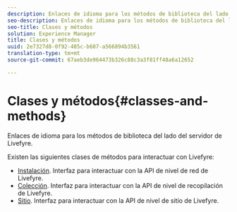 ```yaml
---
description: Enlaces de idioma para los métodos de biblioteca del lado del servidor de Livefyre.
seo-description: Enlaces de idioma para los métodos de biblioteca del lado del servidor de Livefyre.
seo-title: Clases y métodos
solution: Experience Manager
title: Clases y métodos
uuid: 2e7327d8-0f92-485c-b607-a566894b3561
translation-type: tm+mt
source-git-commit: 67aeb3de964473b326c88c3a3f81ff48a6a12652

---
```



# Clases y métodos{#classes-and-methods}

Enlaces de idioma para los métodos de biblioteca del lado del servidor de Livefyre.

Existen las siguientes clases de métodos para interactuar con Livefyre:

* [Instalación](../c-installing-libraries/c-installing-libraries.md). Interfaz para interactuar con la API de nivel de red de Livefyre.
* [Colección](../c-installing-libraries/c-collection-methods.md#c_collection_methods). Interfaz para interactuar con la API de nivel de recopilación de Livefyre.
* [Sitio](../c-installing-libraries/c-site-methods.md#c_site_methods). Interfaz para interactuar con la API de nivel de sitio de Livefyre.

